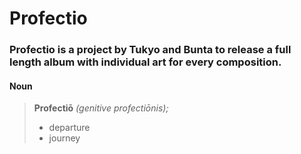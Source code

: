 # Profectio
### Profectio is a project by Tukyo and Bunta to release a full length album with individual art for every composition.

#### Noun
> **Profectiō** *(genitive profectiōnis);*
> 
> - departure
> - journey
